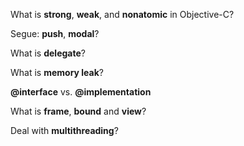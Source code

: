 What is **strong**, **weak**, and **nonatomic** in Objective-C?

Segue: **push**, **modal**?

What is **delegate**?

What is **memory leak**?

**@interface** vs. **@implementation**

What is **frame**, **bound** and **view**?

Deal with **multithreading**?
